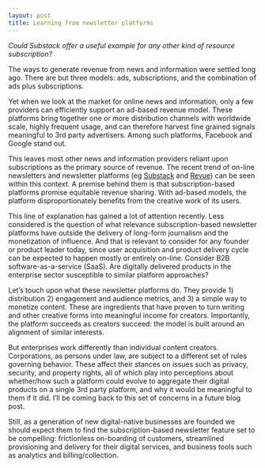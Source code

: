 ```yaml
---
layout: post
title: Learning from newsletter platforms
---
```


*Could Substack offer a useful example for any other kind of resource subscription?* 

<!--excerpt--> 

The ways to generate revenue from news and information were settled long ago. There are but three models: ads, subscriptions, and the combination of ads plus subscriptions.  

Yet when we look at the market for online news and information, only a few providers can efficiently support an ad-based revenue model. These platforms bring together one or more distribution channels with worldwide scale, highly frequent usage, and can therefore harvest fine grained signals meaningful to 3rd party advertisers.  Among such platforms, Facebook and Google stand out.

This leaves most other news and information providers reliant upon subscriptions as the primary source of revenue. The recent trend of on-line newsletters and newsletter platforms (eg [Substack](https://substack.com/) and [Revue](https://www.getrevue.co/)) can be seen within this context.  A premise behind them is that subscription-based platforms promise equitable revenue sharing.  With ad-based models, the platform disproportionately benefits from the creative work of its users.  

This line of explanation has gained a lot of attention recently.  Less considered is the question of what relevance subscription-based newsletter platforms have outside the delivery of long-form journalism and the monetization of influence.  And that is relevant to consider for any founder or product leader today, since user acquisition and product delivery cycle can be expected to happen mostly or entirely on-line.  Consider B2B software-as-a-service (SaaS).  Are digitally delivered products in the enterprise sector susceptible to similar platform approaches?  

Let’s touch upon what these newsletter platforms do. They provide 1) distribution  2) engagement and audience metrics, and 3) a simple way to monetize content.  These are ingredients that have proven to turn writing and other creative forms into meaningful income for creators. Importantly, the platform succeeds as creators succeed: the model is built around an alignment of similar interests.

But enterprises work differently than individual content creators.  Corporations, as persons under law, are subject to a different set of rules governing behavior.  These affect their stances on issues such as privacy, security, and property rights, all of which play into perceptions about whether/how such a platform could evolve to aggregate their digital products on a single 3rd party platform, and why it would be meaningful to them if it did. I’ll be coming back to this set of concerns in a future blog post.

Still, as a generation of new digital-native businesses are founded we should expect them to find the subscription-based newsletter feature set to be compelling: frictionless on-boarding of customers, streamlined provisioning and delivery for their digital services, and business tools such as analytics and billing/collection.  

